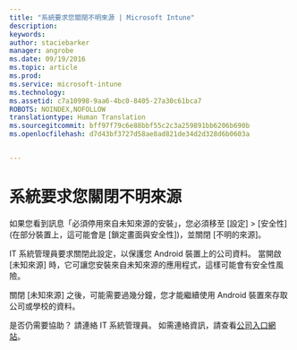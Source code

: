 ```yaml
---
title: "系統要求您關閉不明來源 | Microsoft Intune"
description: 
keywords: 
author: staciebarker
manager: angrobe
ms.date: 09/19/2016
ms.topic: article
ms.prod: 
ms.service: microsoft-intune
ms.technology: 
ms.assetid: c7a10998-9aa6-4bc0-8405-27a30c61bca7
ROBOTS: NOINDEX,NOFOLLOW
translationtype: Human Translation
ms.sourcegitcommit: bff97f79c6e88bbf55c2c3a259891bb6206b690b
ms.openlocfilehash: d7d43bf3727d58ae8ad821de34d2d328d6b0603a


---
```


# 系統要求您關閉不明來源

如果您看到訊息「必須停用來自未知來源的安裝」，您必須移至 [設定]  >  [安全性] (在部分裝置上，這可能會是 [鎖定畫面與安全性])，並關閉 [不明的來源]。

IT 系統管理員要求關閉此設定，以保護您 Android 裝置上的公司資料。 當開啟 [未知來源] 時，它可讓您安裝來自未知來源的應用程式，這樣可能會有安全性風險。

關閉 [未知來源] 之後，可能需要過幾分鐘，您才能繼續使用 Android 裝置來存取公司或學校的資料。

是否仍需要協助？ 請連絡 IT 系統管理員。 如需連絡資訊，請查看[公司入口網站](http://portal.manage.microsoft.com)。





<!--HONumber=Sep16_HO3-->


